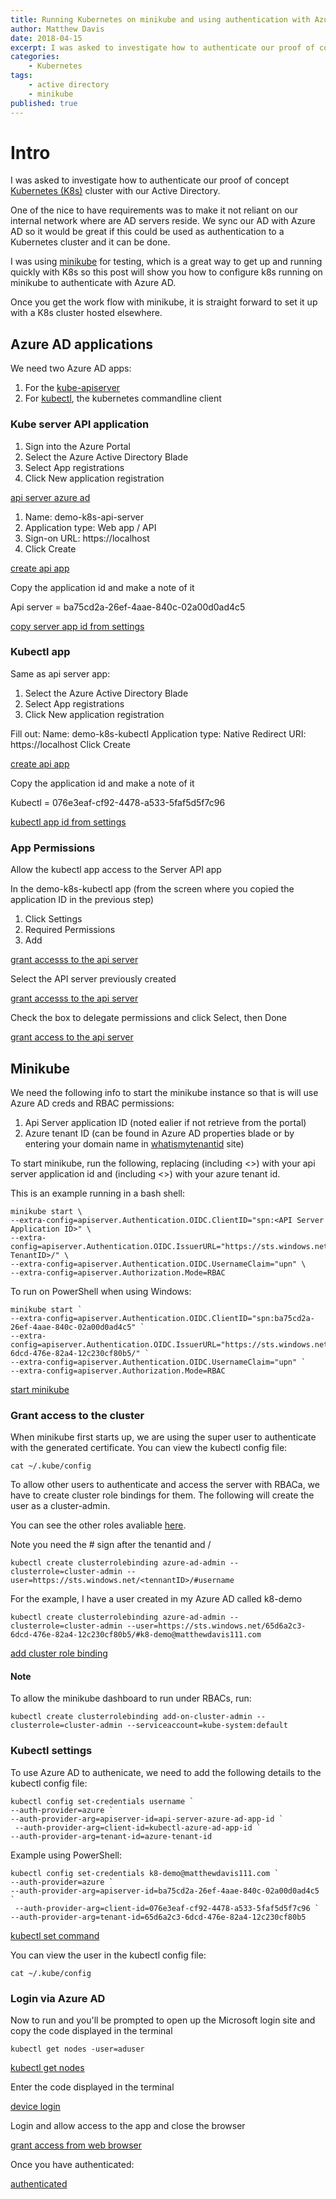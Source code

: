 ```yaml
---
title: Running Kubernetes on minikube and using authentication with Azure AD
author: Matthew Davis
date: 2018-04-15
excerpt: I was asked to investigate how to authenticate our proof of concept 
categories: 
    - Kubernetes
tags:
    - active directory
    - minikube
published: true
---
```


# Intro

I was asked to investigate how to authenticate our proof of concept [Kubernetes (K8s)] cluster with our Active Directory. 

One of the nice to have requirements was to make it not reliant on our internal network where are AD servers reside. We sync our AD with Azure AD so it would be great if this could be used as authentication to a Kubernetes cluster and it can be done. 

I was using [minikube] for testing, which is a great way to get up and running quickly with K8s so this post will show you how to configure k8s running on minikube to authenticate with Azure AD. 

Once you get the work flow with minikube, it is straight forward to set it up with a K8s cluster hosted elsewhere.

## Azure AD applications
We need two Azure AD apps:
1. For the [kube-apiserver]
2. For [kubectl], the kubernetes commandline client

### Kube server API application

1. Sign into the Azure Portal
2. Select the Azure Active Directory Blade
3. Select App registrations
4. Click New application registration

[api server azure ad](/images/minikube-azure-ad/api-server-app-new.png)

1. Name: demo-k8s-api-server
2. Application type: Web app  / API
3. Sign-on URL: https://localhost
4. Click Create

[create api app](/images/minikube-azure-ad/api-server-app-create.png)

Copy the application id and make a note of it

Api server = ba75cd2a-26ef-4aae-840c-02a00d0ad4c5

[copy server app id from settings](/images/minikube-azure-ad/api-server-app-id.png)

### Kubectl app
Same as api server app:
1. Select the Azure Active Directory Blade
2. Select App registrations
3. Click New application registration

Fill out:
Name: demo-k8s-kubectl
Application type: Native
Redirect URI: https://localhost
Click Create

[create api app](/images/minikube-azure-ad/kubectl-app-create.png)

Copy the application id and make a note of it

Kubectl = 076e3eaf-cf92-4478-a533-5faf5d5f7c96

[kubectl app id from settings](/images/minikube-azure-ad/kubectl-app-id.png)

### App Permissions

Allow the kubectl app access to the Server API app

In the demo-k8s-kubectl app (from the screen where you copied the application ID in the previous step)
1. Click Settings
2. Required Permissions
3. Add

[grant accesss to the api server](/images/minikube-azure-ad/add-permissions-1.png)

Select the API server previously created

[grant accesss to the api server](/images/minikube-azure-ad/add-permissions-2.png)

Check the box to delegate permissions and click Select,  then Done

[grant access to the api server](/images/minikube-azure-ad/add-permissions-3.png)  
## Minikube

We need the following info to start the minikube instance so that is will use Azure AD creds and RBAC permissions:

1. Api Server application ID (noted ealier if not retrieve from the portal) 
2. Azure tenant ID (can be found in Azure AD properties blade or by entering your domain name in [whatismytenantid] site)

To start minikube, run the following, replacing <API Server Application ID> (including <>) with your api server application id and <Azure TenantID> (including <>) with your azure tenant id.

This is an example running in a bash shell:
```
minikube start \
--extra-config=apiserver.Authentication.OIDC.ClientID="spn:<API Server Application ID>" \
--extra-config=apiserver.Authentication.OIDC.IssuerURL="https://sts.windows.net/<Azure TenantID>/" \
--extra-config=apiserver.Authentication.OIDC.UsernameClaim="upn" \
--extra-config=apiserver.Authorization.Mode=RBAC
```

To run on PowerShell when using Windows:
```
minikube start `
--extra-config=apiserver.Authentication.OIDC.ClientID="spn:ba75cd2a-26ef-4aae-840c-02a00d0ad4c5" `
--extra-config=apiserver.Authentication.OIDC.IssuerURL="https://sts.windows.net/65d6a2c3-6dcd-476e-82a4-12c230cf80b5/" `
--extra-config=apiserver.Authentication.OIDC.UsernameClaim="upn" `
--extra-config=apiserver.Authorization.Mode=RBAC
```

[start minikube](/images/minikube-azure-ad/start-minikube.png)

### Grant access to the cluster

When minikube first starts up, we are using the super user to authenticate with the generated certificate. You can view the kubectl config file:

```
cat ~/.kube/config
```

To allow other users to authenticate and access the server with RBACa, we have to create cluster role bindings for them.
The following will create the user as a cluster-admin.

You can see the other roles avaliable [here].

Note you need the # sign after the tenantid and /

```
kubectl create clusterrolebinding azure-ad-admin --clusterrole=cluster-admin --user=https://sts.windows.net/<tennantID>/#username
```

For the example, I have a user created in my Azure AD called k8-demo
```
kubectl create clusterrolebinding azure-ad-admin --clusterrole=cluster-admin --user=https://sts.windows.net/65d6a2c3-6dcd-476e-82a4-12c230cf80b5/#k8-demo@matthewdavis111.com
```
[add cluster role binding](/images/minikube-azure-ad/cluster-role.png)

#### Note 
To allow the minikube dashboard to run under RBACs, run:

```
kubectl create clusterrolebinding add-on-cluster-admin --clusterrole=cluster-admin --serviceaccount=kube-system:default
```

### Kubectl settings

To use Azure AD to authenicate, we need to add the following details to the kubectl config file:


```
kubectl config set-credentials username `
--auth-provider=azure `
--auth-provider-arg=apiserver-id=api-server-azure-ad-app-id `
 --auth-provider-arg=client-id=kubectl-azure-ad-app-id `
--auth-provider-arg=tenant-id=azure-tenant-id
```

Example using PowerShell:

```
kubectl config set-credentials k8-demo@matthewdavis111.com `
--auth-provider=azure `
--auth-provider-arg=apiserver-id=ba75cd2a-26ef-4aae-840c-02a00d0ad4c5 `
 --auth-provider-arg=client-id=076e3eaf-cf92-4478-a533-5faf5d5f7c96 `
--auth-provider-arg=tenant-id=65d6a2c3-6dcd-476e-82a4-12c230cf80b5
```
[kubectl set command](/images/minikube-azure-ad/kubectl-set.png)

You can view the user in the kubectl config file:

```
cat ~/.kube/config
```
### Login via Azure AD

Now to run and you'll be prompted to open up the Microsoft login site and copy the code displayed in the terminal

```
kubectl get nodes -user=aduser
```
[kubectl get nodes](/images/minikube-azure-ad/get-nodes.png)

Enter the code displayed in the terminal

[device login](/images/minikube-azure-ad/device-loign.png)

Login and allow access to the app and close the browser

[grant access from web browser](/images/minikube-azure-ad/grant-access.png)

Once you have authenticated:

[authenticated](/images/minikube-azure-ad/auth.png)

[Kubernetes (K8s)]:https://kubernetes.io/
[minikube]:https://kubernetes.io/docs/getting-started-guides/minikube/
[kube-apiserver]:https://kubernetes.io/docs/reference/generated/kube-apiserver/
[kubectl]:https://kubernetes.io/docs/reference/generated/kubectl/kubectl/
[whatismytenantid]:https://www.whatismytenantid.com/
[cluster role bindings]:https://kubernetes.io/docs/admin/authorization/rbac/
[here]:https://kubernetes.io/docs/admin/authorization/rbac/#default-roles-and-role-bindings


